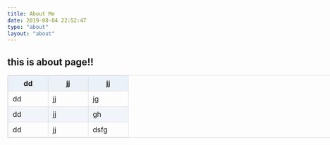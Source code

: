 ```yaml
---
title: About Me
date: 2019-08-04 22:52:47
type: "about"
layout: "about"
---
```

## this is about page!!



<style>table {
    table-layout: fixed;
    width: 1000px; /*表格宽度*/
    max-width: 1000px; /*表格最大宽度，避免表格过宽*/
    border: 1px solid #dedede; /*表格外边框设置*/
    margin: 15px auto; /*外边距*/
    border-collapse: collapse; /*使用单一线条的边框*/
    word-break:break-all;
    word-wrap:break-word;
    empty-cells: show; /*单元格无内容依旧绘制边框*/
  }
  table th,
  table td {
    height: 35px; /*统一每一行的默认高度*/
    border: 1px solid #dedede; /*内部边框样式*/
    padding: 0 10px; /*内边距*/
  }
  table th {
    font-weight: bold; /*加粗*/
    text-align: center !important; /*内容居中，加上 !important 避免被 Markdown 样式覆盖*/
    background: rgba(158,188,226,0.2); /*背景色*/
  } table tbody tr:nth-child(2n) {
    background: rgba(158,188,226,0.12);
  }
  table th {
    white-space: nowrap; /*表头内容强制在一行显示*/
  }table th:nth-of-type(1){
    width: 20%;
  }
  table th:nth-of-type(2){
    width: 20%;
  }
  table th:nth-of-type(3){
    width: 20%;
  }table th:nth-of-type(4){
    width: 40%;
  }</style>

| dd   | jj   | jj   |
| ---- | ---- | ---- |
| dd   | jj   | jg   |
| dd   | jj   | gh   |
| dd   | jj   | dsfg |


